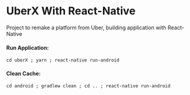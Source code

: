 # UberX With React-Native
Project to remake a platform from Uber, building application with React-Native

#### Run Application:
```
cd uberX ; yarn ; react-native run-android
```

#### Clean Cache:
```
cd android ; gradlew clean ; cd .. ; react-native run-android
```
